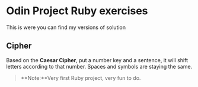 # Odin Project Ruby exercises

This is were you can find my versions of solution



## Cipher

Based on the **Caesar Cipher**, put a number key and a sentence, it will shift letters according to that number. Spaces and symbols are staying the same.
> **Note:**Very first Ruby project, very fun to do.
